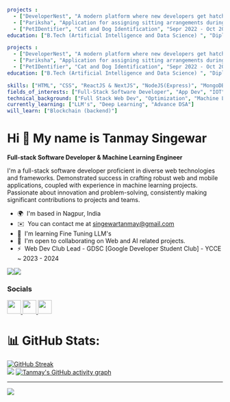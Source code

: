 ```yaml
projects : 
  - ["DeveloperNest", "A modern platform where new developers get hatched.", "March 2023 - October 2023"]
  - ["Pariksha", "Application for assigning sitting arrangements during the examination.", "Jan 2023 - March 2023"]
  - ["PetIDentifier", "Cat and Dog Identification", "Sepr 2022 - Oct 2022"]
education: ["B.Tech (Artificial Intelligence and Data Science) ", "Diploma in Electronics And Telecommunication"]
```
```yaml
projects : 
  - ["DeveloperNest", "A modern platform where new developers get hatched.", "March 2023 - October 2023"]
  - ["Pariksha", "Application for assigning sitting arrangements during the examination.", "Jan 2023 - March 2023"]
  - ["PetIDentifier", "Cat and Dog Identification", "Sepr 2022 - Oct 2022"]
education: ["B.Tech (Artificial Intelligence and Data Science) ", "Diploma in Electronics And Telecommunication"]
```
``` yaml
skills: ["HTML", "CSS", "ReactJS & NextJS", "NodeJS(Express)", "MongoDB", "MySql", "React Native (Expo)", "Python"]
fields_of_interests: ["Full-Stack Software Developer", "App Dev", "IOT", "Biomedical Engineering", "AI & ML", "Data Science", "Public Speaking", "Collaboration", "Attending Tec Events"]
technical_background: ["Full Stack Web Dev", "Optimization", "Machine Learning", "Real-Time Systems", "Hybrid App dev"]
currently_learning: ["LLM's", "Deep Learning", "Advance DSA"]
will_learn: ["Blockchain (backend)"]
```

Hi 👋 My name is Tanmay Singewar
=======================================================================================================================================

**Full-stack Software Developer & Machine Learning Engineer**

I'm a full-stack software developer proficient in diverse web technologies and frameworks. Demonstrated success in crafting robust web and mobile applications, coupled with experience in machine learning projects. Passionate about innovation and problem-solving, consistently making significant contributions to projects and teams.

* 🌍  I'm based in Nagpur, India
* ✉️  You can contact me at [singewartanmay@gmail.com](mailto:singewartanmay@gmail.com)
* 🧠  I'm learning Fine Tuning LLM's
* 🤝  I'm open to collaborating on Web and AI related projects.
* ⚡  Web Dev Club Lead - GDSC \[Google Developer Student Club\] - YCCE ~ 2023 - 2024

<a href="https://www.github.com/tanmaysingewar" target="_blank" rel="noreferrer"><img
src="https://img.shields.io/github/followers/tanmaysingewar?logo=github&style=for-the-badge&color=a855f7&labelColor=1c1917" /></a><a href="https://www.x.com/tanmay_singewar" target="_blank" rel="noreferrer"><img
src="https://img.shields.io/twitter/follow/tanmay_singewar?logo=twitter&style=for-the-badge&color=a855f7&labelColor=1c1917"
/></a>

### Socials

<p align="left"> <a href="https://www.github.com/tanmaysingewar" target="_blank" rel="noreferrer"> <picture> <source media="(prefers-color-scheme: dark)" srcset="https://raw.githubusercontent.com/danielcranney/readme-generator/main/public/icons/socials/github-dark.svg" /> <source media="(prefers-color-scheme: light)" srcset="https://raw.githubusercontent.com/danielcranney/readme-generator/main/public/icons/socials/github.svg" /> <img src="https://raw.githubusercontent.com/danielcranney/readme-generator/main/public/icons/socials/github.svg" width="32" height="32" /> </picture> </a> <a href="https://www.linkedin.com/in/tanmaysingewar" target="_blank" rel="noreferrer"> <picture> <source media="(prefers-color-scheme: dark)" srcset="https://raw.githubusercontent.com/danielcranney/readme-generator/main/public/icons/socials/linkedin-dark.svg" /> <source media="(prefers-color-scheme: light)" srcset="https://raw.githubusercontent.com/danielcranney/readme-generator/main/public/icons/socials/linkedin.svg" /> <img src="https://raw.githubusercontent.com/danielcranney/readme-generator/main/public/icons/socials/linkedin.svg" width="32" height="32" /> </picture> </a> <a href="https://www.x.com/tanmay_singewar" target="_blank" rel="noreferrer"> <picture> <source media="(prefers-color-scheme: dark)" srcset="https://raw.githubusercontent.com/danielcranney/readme-generator/main/public/icons/socials/twitter-dark.svg" /> <source media="(prefers-color-scheme: light)" srcset="https://raw.githubusercontent.com/danielcranney/readme-generator/main/public/icons/socials/twitter.svg" /> <img src="https://raw.githubusercontent.com/danielcranney/readme-generator/main/public/icons/socials/twitter.svg" width="32" height="32" /> </picture> </a></p>

# 📊 GitHub Stats:
[![GitHub Streak](https://streak-stats.demolab.com?user=tanmaysingewar&theme=dark)](https://git.io/streak-stats)<br/>
![](https://github-readme-stats.vercel.app/api/top-langs/?username=tanmaysingewar&theme=dark&hide_border=false&include_all_commits=false&count_private=false&layout=compact)
[![Tanmay's GitHub activity graph](https://github-readme-activity-graph.vercel.app/graph?username=tanmaysingewar&theme=github-compact)](https://github.com/tanmaysingewar/github-readme-activity-graph)

---
[![](https://visitcount.itsvg.in/api?id=tanmaysingewar&icon=0&color=0)](https://visitcount.itsvg.in)

<!-- Proudly created with GPRM ( https://gprm.itsvg.in ) -->

